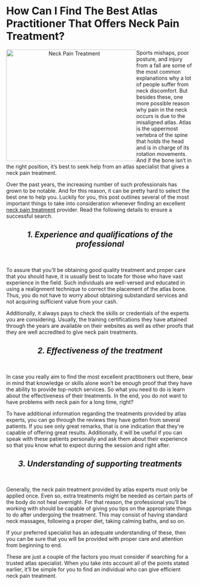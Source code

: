 # How Can I Find The Best Atlas Practitioner That Offers Neck Pain Treatment? 
<center><img src="https://66.media.tumblr.com/74e2617da1c0775624c226e90cd18a6e/tumblr_inline_pngr9txFTz1wzaf2v_500.jpg" alt="Neck Pain Treatment" style="float:left;width:350px;height:300px;"></center>

Sports mishaps, poor posture, and injury from a fall are some of the most common explanations why a lot of people suffer from neck discomfort. But besides these, one more possible reason why pain in the neck occurs is due to the misaligned atlas. Atlas is the uppermost vertebra of the spine that holds the head and is in charge of its rotation movements. And if the bone isn’t in the right position, it’s best to seek help from an atlas specialist that gives a neck pain treatment. 

Over the past years, the increasing number of such professionals has grown to be notable. And for this reason, it can be pretty hard to select the best one to help you. Luckily for you, this post outlines several of the most important things to take into consideration whenever finding an excellent <u><a href="https://marieatlas.co.uk/neck-pain-treatment/">neck pain treatment</a></u> provider. Read the following details to ensure a successful search. 

<h2><center><i><b>1. Experience and qualifications of the professional</b></i></center></h2><br> 

To assure that you’ll be obtaining good quality treatment and proper care that you should have, it is usually best to locate for those who have vast experience in the field. Such individuals are well-versed and educated in using a realignment technique to correct the placement of the atlas bone. Thus, you do not have to worry about obtaining substandard services and not acquiring sufficient value from your cash. 

Additionally, it always pays to check the skills or credentials of the experts you are considering. Usually, the training certifications they have attained through the years are available on their websites as well as other proofs that they are well accredited to give neck pain treatments. 

<h2><center><i><b>2. Effectiveness of the treatment</b></i></center></h2><br>

In case you really aim to find the most excellent practitioners out there, bear in mind that knowledge or skills alone won’t be enough proof that they have the ability to provide top-notch services. So what you need to do is learn about the effectiveness of their treatments. In the end, you do not want to have problems with neck pain for a long time, right? 

To have additional information regarding the treatments provided by atlas experts, you can go through the reviews they have gotten from several patients. If you see only great remarks, that is one indication that they're capable of offering great results. Additionally, it will be useful if you can speak with these patients personally and ask them about their experience so that you know what to expect during the session and right after. 

<h2><center><i><b>3. Understanding of supporting treatments</b></i></center></h2><br> 

Generally, the neck pain treatment provided by atlas experts must only be applied once. Even so, extra treatments might be needed as certain parts of the body do not heal overnight. For that reason, the professional you’ll be working with should be capable of giving you tips on the appropriate things to do after undergoing the treatment. This may consist of having standard neck massages, following a proper diet, taking calming baths, and so on. 

If your preferred specialist has an adequate understanding of these, then you can be sure that you will be provided with proper care and attention from beginning to end. 

These are just a couple of the factors you must consider if searching for a trusted atlas specialist. When you take into account all of the points stated earlier, it’ll be simple for you to find an individual who can give efficient neck pain treatment.


